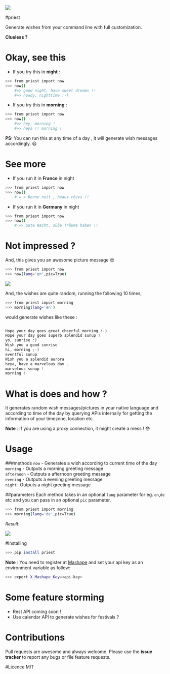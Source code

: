 ![](http://assets.flatcartoon.com/images/3.png)

#priest

Generate wishes from your command line with full customization.

**Clueless ?**

# Okay, see this
- If you try this in **night** :

```bash
>>> from priest import now
>>> now()
    #=> good night, have sweet dreams !!
    #=> howdy, nighttime :-)
```

- If you try this in **morning** :

```bash
>>> from priest import now
>>> now()
    #=> hey, morning !
    #=> heya !! morning !
```
        
**PS:** You can run this at any time of a day , it will generate wish messages accordingly. :smiley:

# See more
- If you run it in **France** in night
    
```bash
>>> from priest import now
>>> now()
    # = > Bonne nuit , beaux rêves !!
```

- If you run it in **Germany** in night

```bash
>>> from priest import now
>>> now()
    # => Gute Nacht, süße Träume haben !!
```
        

# Not impressed ?
And, this gives you an awesome picture message :wink:

```bash
>>> from priest import now
>>> now(lang='en',pic=True)
```
    
![](http://i.imgur.com/pG2FRcr.jpg)

And, the wishes are quite random, running the following 10 times,

```bash
>>> from priest import morning
>>> morning(lang='en')
```

would generate wishes like these :

```python

Hope your day goes great cheerful morning :-)
Hope your day goes superb splendid sunup !
yo, sunrise :)
Wish you a good sunrise 
hi, morning ;-)
eventful sunup 
Wish you a splendid aurora 
heya, have a marvelous day .
marvelous sunup !
morning !

```


# What is does and how ?
It generates random wish messages/pictures in your native language and according to time of the day by querying APIs internally for getting the information of your timezone, location etc.

**Note** : If you are using a proxy connection, it might create a mess ! :flushed:

# Usage
###methods
`now` -  Generates a wish according to current time of the day    
`morning` -  Outputs a morning greeting message   
`afternoon` -  Outputs a afternoon greeting message   
`evening` -  Outputs a evening greeting message  
`night`-  Outputs a night greeting message   

##parameters 
Each method takes in an optional `lang` parameter for eg. `en`,`de` etc and you can pass in an optional `pic` parameter.

```bash
>>> from priest import morning
>>> morning(lang='de',pic=True)
```
*Result*:

![](http://i.imgur.com/hv8URIf.jpg)


#Installing

```bash
>>> pip install priest
```

**Note** : You need to register at [Mashape](https://www.mashape.com) and set your api key as an environment variable as follow:

```bash
>>> export X_Mashape_Key=<api-key>
```
    
# Some feature storming
- Rest API coming soon !
- Use calendar API to generate wishes for festivals ?

# Contributions
Pull requests are awesome and always welcome. Please use the **issue tracker** to report any bugs or file feature requests.

#Licence 
MIT


